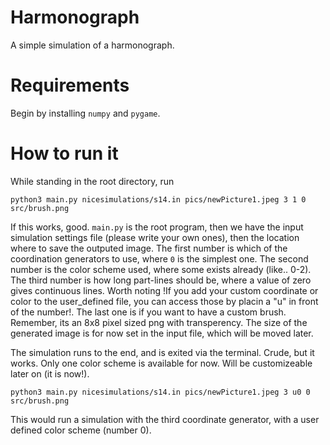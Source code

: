 # Harmonograph
A simple simulation of a harmonograph.

# Requirements
Begin by installing `numpy` and `pygame`.

# How to run it
While standing in the root directory, run

`python3 main.py nicesimulations/s14.in pics/newPicture1.jpeg 3 1 0 src/brush.png`

If this works, good.
`main.py` is the root program, then we have the input simulation settings file (please write your own ones), then the location where to save the outputed image. The first number is which of the coordination generators to use, where `0` is the simplest one. The second number is the color scheme used, where some exists already (like.. 0-2). The third number is how long part-lines should be, where a value of zero gives continuous lines. Worth noting !If you add your custom coordinate or color to the user_defined file, you can access those by placin a "u" in front of the number!. The last one is if you want to have a custom brush. Remember, its an 8x8 pixel sized png with transperency. The size of the generated image is for now set in the input file, which will be moved later.

The simulation runs to the end, and is exited via the terminal. Crude, but it works.
Only one color scheme is available for now. Will be customizeable later on (it is now!).

`python3 main.py nicesimulations/s14.in pics/newPicture1.jpeg 3 u0 0 src/brush.png`

This would run a simulation with the third coordinate generator, with a user defined color scheme (number 0).